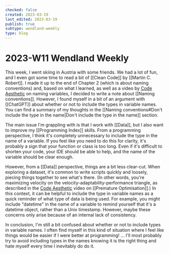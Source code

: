 ```yaml
---
checked: false
created: 2023-03-19
last_edited: 2023-03-19
publish: true
subtype: wendland-weekly
type: blog
---
```

# 2023-W11 Wendland Weekly

This week, I went skiing in Austria with some friends. We had a lot of fun, and I even got some time to read a bit of [[Clean Code]] by [[Martin C. Robert]]. I made it up to the end of Chapter 2 (which is about naming conventions) and, based on what I learned, as well as a video by [Code Aesthetic](https://www.youtube.com/watch?v=-J3wNP6u5YU&ab_channel=CodeAesthetic) on naming variables, I decided to write a note about [[Naming conventions]]. However, I found myself in a bit of an argument with [[ChatGPT]] about whether or not to include the types in variable names. You can find a summary of my thoughts in the [[Naming conventions#Don't include the type in the name|Don't include the type in the name]] section.

The main issue I'm grappling with is that I work with [[Data]], but I also want to improve my [[Programming Index]] skills. From a programming perspective, I think it's completely unnecessary to include the type in the name of a variable. If you feel like you need to do this for clarity, it's probably a sign that your function or class is too long. Even if it's difficult to shorten your code, your IDE should be able to help, and the name of the variable should be clear enough.

However, from a [[Data]] perspective, things are a bit less clear-cut. When exploring a dataset, it's common to write scripts quickly and loosely, piecing things together to see what's there. (In other words, you're maximizing velocity on the velocity-adaptability-performance triangle, as described in the [Code Aesthetic](https://www.youtube.com/watch?v=tKbV6BpH-C8&ab_channel=CodeAesthetic) video on [[Premature Optimisation]].) In this context, it can be helpful to include the type in variable names as a quick reminder of what type of data is being used. For example, you might include "datetime" in the name of a variable to remind yourself that it's a datetime object, rather than a Unix timestamp. However, maybe these concerns only arise because of an internal lack of consistency.

In conclusion, I'm still a bit confused about whether or not to include types in variable names. I often find myself in this kind of situation where I feel like things would be easier if I were better at programming! ... I'll most probably try to avoid including types in the names knowing it is the right thing and hate myself every time I inevitably do do it.
